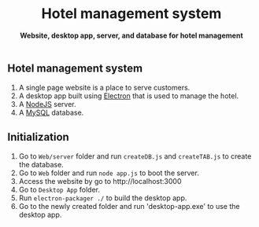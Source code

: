 <div align="center">
  <h1>Hotel management system</h1>
  <strong>Website, desktop app, server, and database for hotel management</strong>
</div>
<br>

## Hotel management system
1. A single page website is a place to serve customers.
2. A desktop app built using [Electron](https://www.electronjs.org/) that is used to manage the hotel.
3. A [NodeJS](https://nodejs.org/en/) server.
4. A [MySQL](https://www.mysql.com/) database.

## Initialization
1. Go to `Web/server` folder and run `createDB.js` and `createTAB.js` to create the database.
3. Go to `Web` folder and run `node app.js` to boot the server.
4. Access the website by go to http://localhost:3000
5. Go to `Desktop App` folder.
6. Run `electron-packager ./` to build the desktop app.
7. Go to the newly created folder and run 'desktop-app.exe' to use the desktop app.